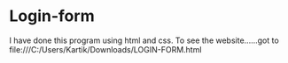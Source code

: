 # Login-form
I have done this program using html and css. To see the website......got to file:///C:/Users/Kartik/Downloads/LOGIN-FORM.html

